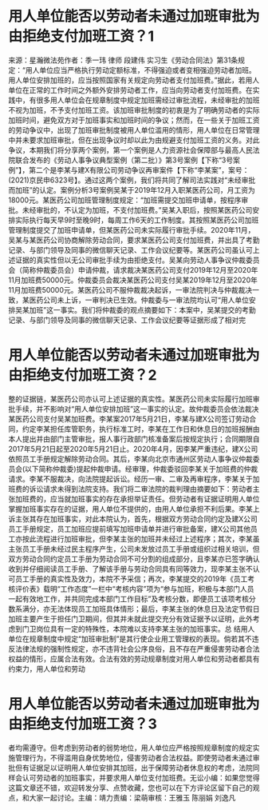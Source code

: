 # 用人单位能否以劳动者未通过加班审批为由拒绝支付加班工资？1

来源：星瀚微法苑作者：季一玮 律师  段建伟 实习生《劳动合同法》第31条规定：“用人单位应当严格执行劳动定额标准，不得强迫或者变相强迫劳动者加班。用人单位安排加班的，应当按照国家有关规定向劳动者支付加班费。”据此，若用人单位在正常的工作时间之外额外安排劳动者工作，应当向劳动者支付加班费。在实践中，有很多用人单位会在规章制度中规定加班需经过审批流程，未经审批的加班不视为加班，不予支付加班工资。该加班审批制度的初衷是为了明确劳动者的实际加班时间，避免双方对于加班事实和加班时间的争议；然而，在一些关于加班工资的劳动争议中，出现了加班审批制度被用人单位滥用的情形，用人单位在日常管理中并未要求加班审批，但在出现争议时却以此为由规避支付加班工资的义务。对此争议，本期我们将分享两个案例，第一个案例是人力资源社会保障部与最高人民法院联合发布的《劳动人事争议典型案例（第二批）》第3号案例【下称“3号案例”】，第二个是李某与建X有限公司劳动争议再审案件【下称“李某案”，案号：(2021)京民申6323号】。通过这两个案例，我们将共同了解司法实践对“未经审批而加班”的认定。案例分析3号案例吴某于2019年12月入职某医药公司，月工资为18000元。某医药公司加班管理制度规定：“加班需提交加班申请单，按程序审批。未经审批的，不认定为加班，不支付加班费。”吴某入职后，按照某医药公司安排实际执行每天早9时至晚9时，每周工作6天的工作制度。其按照某医药公司加班管理制度提交了加班申请单，但某医药公司未实际履行审批手续。2020年11月，吴某与某医药公司协商解除劳动合同，要求某医药公司支付加班费，并出具了考勤记录、与部门领导及同事的微信聊天记录、工作会议纪要等。某医药公司虽认可上述证据的真实性但以无公司审批手续为由拒绝支付。吴某向劳动人事争议仲裁委员会（简称仲裁委员会）申请仲裁，请求裁决某医药公司支付2019年12月至2020年11月加班费50000元。仲裁委员会裁决某医药公司支付吴某2019年12月至2020年11月加班费50000元。某医药公司不服仲裁裁决起诉，一审法院判决与仲裁裁决一致，某医药公司未上诉，一审判决已生效。仲裁委与一审法院均认可“用人单位安排吴某加班”这一事实。我们将仲裁委的观点摘要如下：本案中，吴某提交的考勤记录、与部门领导及同事的微信聊天记录、工作会议纪要等证据形成了相对完

# 用人单位能否以劳动者未通过加班审批为由拒绝支付加班工资？2

整的证据链，某医药公司亦认可上述证据的真实性。某医药公司未实际履行加班审批手续，并不影响对“用人单位安排加班”这一事实的认定。故仲裁委员会依法裁决某医药公司支付吴某加班费。李某案2017年5月21日，李某与建X公司签订劳动合同，约定李某担任库管职务，执行标准工时，李某在工作日和休息日的加班报酬由本人提出并由部门主管审批，报人事行政部门核准备案后按规定执行；合同期限自2017年5月21日起至2020年5月21日止。2020年4月，因李某严重违纪，建X公司依照员工手册规定解除劳动合同。其后，李某向北京市通州区劳动人事争议仲裁委员会(以下简称仲裁委)提起仲裁申请。经审理，仲裁委驳回李某关于加班费的仲裁请求。李某不服裁决，向法院提起诉讼。经历一审、二审及再审程序，李某关于加班费的诉讼请求未得到法院支持。我们将二审法院的裁判理由摘要如下：劳动者主张加班费的，应当就加班事实的存在承担举证责任。但劳动者有证据证明用人单位掌握加班事实存在的证据，用人单位不提供的，由用人单位承担不利后果。李某上诉主张其存在加班事实，对此本院认为，首先，根据双方劳动合同约定及建X公司员工手册规定，员工加班应提前填写加班申请单并进行审批备案，建X公司其他员工亦按此流程进行加班审批，但李某主张的加班并未经过上述程序；其次，李某虽主张员工手册未经过民主程序产生，公司未发放过员工手册或组织过相关培训，但双方劳动合同约定员工手册为劳动合同不可分割的组成部分，且李某亦已签字确认收到并仔细阅读员工手册、了解该手册与劳动合同具有同等效力，现李某主张不认可员工手册的真实性及效力，本院不予采信；再次，李某提交的2019年《员工考核评价表》载明“工作态度”一栏中“考核内容”项为“参与加班，积极与本部门人员一起有效地工作，并共同完成本部门工作目标”及考核分数，即便员工该项考核分数系满分，亦无法体现员工加班具体情形；最后，李某主张的休息日及法定节假日加班主要产生于担任门卫期间，但其并未就此提交充分有效证据予以证明，此外考虑到门卫岗位具有一定的特殊性，本院难以支持李某主张的加班事实。总 结用人单位在规章制度中规定“加班审批制”是其行使企业用工管理权的表现。倘若其不违反法律法规的强制性规定，亦不违背社会公序良俗，且不存在严重侵害劳动者合法权益的情形，应属合法有效。合法有效的劳动规章制度对用人单位和劳动者都具有约束力，用人单位和劳动

# 用人单位能否以劳动者未通过加班审批为由拒绝支付加班工资？3

者均需遵守。但考虑到劳动者的弱势地位，用人单位应严格按照规章制度的规定实施管理行为，不得滥用自身优势地位，侵害劳动者合法权益。即使劳动者未通过审批但有证据足以证明用人单位安排其加班，出于保障劳动者休息权的考虑，法院同样会认可劳动者的加班事实，并要求用人单位支付加班费。无讼小编：如果您觉得这篇文章还不错，欢迎转发分享、点赞收藏，您也可以在下方评论区留下自己的观点，和大家一起讨论。主编：靖力责编：梁萌审核：王雅玉 陈丽娟 刘逸凡

